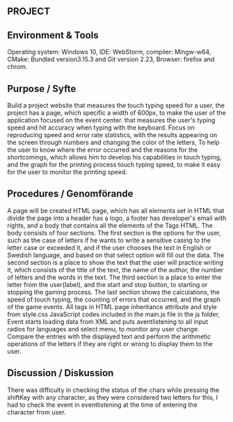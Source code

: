 ## PROJECT

## Environment & Tools
Operating system: Windows 10, IDE: WebStorm, compiler: Mingw-w64, CMake: Bundled version3.15.3 and Git version 2.23, Browser: firefox and chrom. 

## Purpose / Syfte 
Build a project website that measures the touch typing speed for a user, the project has a page, which specific a width of 600px, to make the user of the application focused on the event center.
that measures the user's typing speed and hit accuracy when typing with the keyboard. 
Focus on reproducing speed and error rate statistics, with the results appearing on the screen through numbers and changing the color of the letters, 
To help the user to know where the error occurred and the reasons for the shortcomings, which allows him to develop his capabilities in touch typing,
and the graph for the printing process touch typing speed, to make it easy for the user to monitor the printing speed.


## Procedures / Genomförande
A page will be created HTML page, which has all elements set in HTML that divide the page into a header has a logo, a footer has developer's email with rights, and a body that contains all the elements of the Tags HTML.
The body consists of four sections. The first section is the options for the user, such as the case of letters if he wants to write a sensitive casing to the letter case or exceeded it, 
and if the user chooses the text in English or Swedish language, and based on that select option will fill out the data.
The second section is a place to show the text that the user will practice writing it, which consists of the title of the text, the name of the author, the number of letters and the words in the text. 
The third section is a place to enter the letter from the user(label), and the start and stop button, to starting or stopping the gaming process.
The last section shows the calculations, the speed of touch typing, the counting of errors that occurred, and the graph of the game events.
All tags in HTML page inheritance attribute and style from style.css
JavaScript codes included in the main.js file in the js folder, 
Event starts loading data from XML and puts aventlistening to all input radios for languages and select menu, to monitor any user change. 
Compare the entries with the displayed text and perform the arithmetic operations of the letters if they are right or wrong to display them to the user.
 
## Discussion / Diskussion
There was difficulty in checking the status of the chars while pressing the shiftKey with any character, as they were considered two letters for this, 
I had to check the event in eventlistening at the time of entering the character from user.